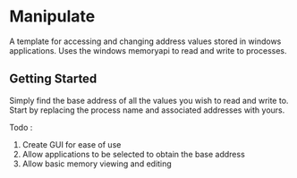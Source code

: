 # Manipulate

A template for accessing and changing address values stored in windows applications. 
Uses the windows memoryapi to read and write to processes. 

## Getting Started

Simply find the base address of all the values you wish to read and write to.
Start by replacing the process name and associated addresses with yours.

Todo : 
1. Create GUI for ease of use
2. Allow applications to be selected to obtain the base address
3. Allow basic memory viewing and editing
